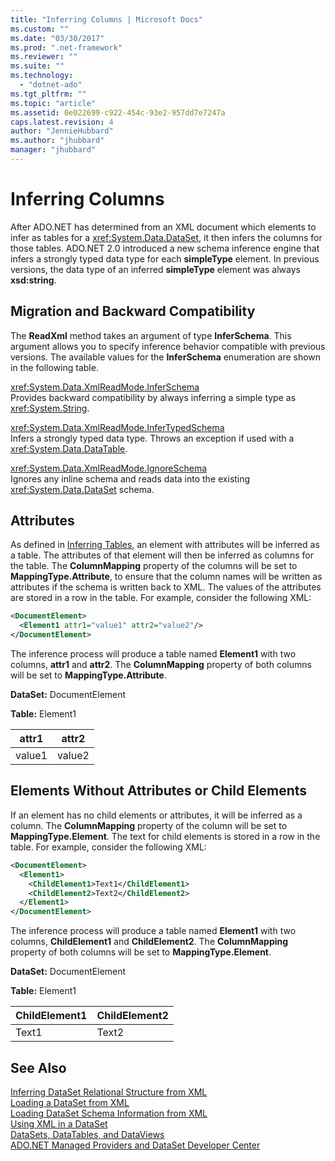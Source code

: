 ```yaml
---
title: "Inferring Columns | Microsoft Docs"
ms.custom: ""
ms.date: "03/30/2017"
ms.prod: ".net-framework"
ms.reviewer: ""
ms.suite: ""
ms.technology: 
  - "dotnet-ado"
ms.tgt_pltfrm: ""
ms.topic: "article"
ms.assetid: 0e022699-c922-454c-93e2-957dd7e7247a
caps.latest.revision: 4
author: "JennieHubbard"
ms.author: "jhubbard"
manager: "jhubbard"
---
```

# Inferring Columns
After ADO.NET has determined from an XML document which elements to infer as tables for a <xref:System.Data.DataSet>, it then infers the columns for those tables. ADO.NET 2.0 introduced a new schema inference engine that infers a strongly typed data type for each **simpleType** element. In previous versions, the data type of an inferred **simpleType** element was always **xsd:string**.  
  
## Migration and Backward Compatibility  
 The **ReadXml** method takes an argument of type **InferSchema**. This argument allows you to specify inference behavior compatible with previous versions. The available values for the **InferSchema** enumeration are shown in the following table.  
  
 <xref:System.Data.XmlReadMode.InferSchema>  
 Provides backward compatibility by always inferring a simple type as <xref:System.String>.  
  
 <xref:System.Data.XmlReadMode.InferTypedSchema>  
 Infers a strongly typed data type. Throws an exception if used with a <xref:System.Data.DataTable>.  
  
 <xref:System.Data.XmlReadMode.IgnoreSchema>  
 Ignores any inline schema and reads data into the existing <xref:System.Data.DataSet> schema.  
  
## Attributes  
 As defined in [Inferring Tables](../../../../../docs/framework/data/adonet/dataset-datatable-dataview/inferring-tables.md), an element with attributes will be inferred as a table. The attributes of that element will then be inferred as columns for the table. The **ColumnMapping** property of the columns will be set to **MappingType.Attribute**, to ensure that the column names will be written as attributes if the schema is written back to XML. The values of the attributes are stored in a row in the table. For example, consider the following XML:  
  
```xml  
<DocumentElement>  
  <Element1 attr1="value1" attr2="value2"/>  
</DocumentElement>  
```  
  
 The inference process will produce a table named **Element1** with two columns, **attr1** and **attr2**. The **ColumnMapping** property of both columns will be set to **MappingType.Attribute**.  
  
 **DataSet:** DocumentElement  
  
 **Table:** Element1  
  
|attr1|attr2|  
|-----------|-----------|  
|value1|value2|  
  
## Elements Without Attributes or Child Elements  
 If an element has no child elements or attributes, it will be inferred as a column. The **ColumnMapping** property of the column will be set to **MappingType.Element**. The text for child elements is stored in a row in the table. For example, consider the following XML:  
  
```xml  
<DocumentElement>  
  <Element1>  
    <ChildElement1>Text1</ChildElement1>  
    <ChildElement2>Text2</ChildElement2>  
  </Element1>  
</DocumentElement>  
```  
  
 The inference process will produce a table named **Element1** with two columns, **ChildElement1** and **ChildElement2**. The **ColumnMapping** property of both columns will be set to **MappingType.Element**.  
  
 **DataSet:** DocumentElement  
  
 **Table:** Element1  
  
|ChildElement1|ChildElement2|  
|-------------------|-------------------|  
|Text1|Text2|  
  
## See Also  
 [Inferring DataSet Relational Structure from XML](../../../../../docs/framework/data/adonet/dataset-datatable-dataview/inferring-dataset-relational-structure-from-xml.md)   
 [Loading a DataSet from XML](../../../../../docs/framework/data/adonet/dataset-datatable-dataview/loading-a-dataset-from-xml.md)   
 [Loading DataSet Schema Information from XML](../../../../../docs/framework/data/adonet/dataset-datatable-dataview/loading-dataset-schema-information-from-xml.md)   
 [Using XML in a DataSet](../../../../../docs/framework/data/adonet/dataset-datatable-dataview/using-xml-in-a-dataset.md)   
 [DataSets, DataTables, and DataViews](../../../../../docs/framework/data/adonet/dataset-datatable-dataview/index.md)   
 [ADO.NET Managed Providers and DataSet Developer Center](http://go.microsoft.com/fwlink/?LinkId=217917)